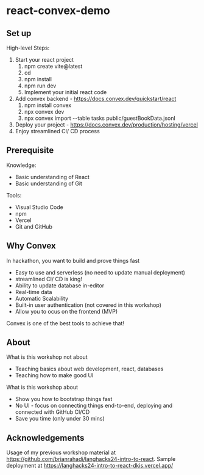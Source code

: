 # react-convex-demo

## Set up

High-level Steps:
1. Start your react project 
   1. npm create vite@latest
   2. cd <repo-name>
   3. npm install
   4. npm run dev
   5. Implement your initial react code
2. Add convex backend - https://docs.convex.dev/quickstart/react
    1. npm install convex
    2. npx convex dev
    3. npx convex import --table tasks public/guestBookData.jsonl
3. Deploy your project - https://docs.convex.dev/production/hosting/vercel
4. Enjoy streamlined CI/ CD process


## Prerequisite
Knowledge:
- Basic understanding of React
- Basic understanding of Git

Tools:
- Visual Studio Code
- npm
- Vercel
- Git and GitHub

## Why Convex
In hackathon, you want to build and prove things fast
- Easy to use and serverless (no need to update manual deployment)
- streamlined CI/ CD is king!
- Ability to update database in-editor
- Real-time data
- Automatic Scalability
- Built-in user authentication (not covered in this workshop)
- Allow you to ocus on the frontend (MVP)

Convex is one of the best tools to achieve that!

## About
What is this workshop not about
- Teaching basics about web development, react, databases
- Teaching how to make good UI

What is this workshop about
- Show you how to bootstrap things fast
- No UI - focus on connecting things end-to-end, deploying and connected with GitHub CI/CD
- Save you time (only under 30 mins)


## Acknowledgements
Usage of my previous workshop material at https://github.com/brianrahadi/langhacks24-intro-to-react.
Sample deployment at https://langhacks24-intro-to-react-dkis.vercel.app/
